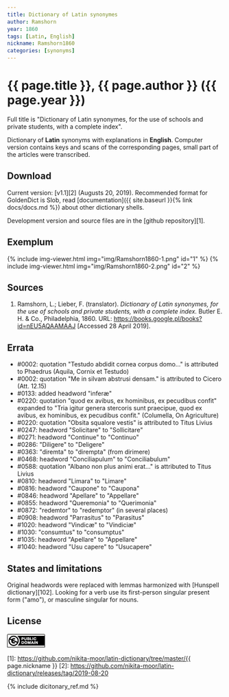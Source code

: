 ```yaml
---
title: Dictionary of Latin synonymes
author: Ramshorn
year: 1860
tags: [Latin, English]
nickname: Ramshorn1860
categories: [synonyms]
---
```

# {{ page.title }}, {{ page.author }} ({{ page.year }})

Full title is "Dictionary of Latin synonymes, for the use of schools and private students, with a complete index".

Dictionary of **Latin** synonyms with explanations in **English**. Computer version contains keys and scans of the corresponding pages, small part of the articles were transcribed.


## Download

Current version: [v1.1][2] (Augusts 20, 2019). Recommended format for GoldenDict is Slob, read [documentation]({{ site.baseurl }}{% link docs/docs.md %}) about other dictionary shells.

Development version and source files are in the [github repository][1].


## Exemplum

{% include img-viewer.html img="img/Ramshorn1860-1.png" id="1" %}
{% include img-viewer.html img="img/Ramshorn1860-2.png" id="2" %}


## Sources

1. Ramshorn, L.; Lieber, F. (translator). _Dictionary of Latin synonymes, for the use of schools and private students, with a complete index._ Butler E. H. & Co., Philadelphia, 1860. URL: <https://books.google.pl/books?id=nEU5AQAAMAAJ> \[Accessed 28 April 2019\].


## Errata

* #0002: quotation "Testudo abdidit cornea corpus domo…" is attributed to Phaedrus (Aquila, Cornix et Testudo)
* #0002: quotation "Me in silvam abstrusi densam." is attributed to Cicero (Att. 12.15)
* #0133: added headword "inferæ"
* #0220: quotation "quod ex avibus, ex hominibus, ex pecudibus confit" expanded to "Tria igitur genera stercoris sunt praecipue, quod ex avibus, ex hominibus, ex pecudibus confit." (Columella, On Agriculture)
* #0220: quotation "Obsita squalore vestis" is attributed to Titus Livius
* #0247: headword "Solicitare" to "Sollicitare"
* #0271: headword "Continue" to "Continuo"
* #0286: "Diligere" to "Deligere"
* #0363: "diremta" to "dirempta" (from dirimere)
* #0468: headword "Conciliapulum" to "Conciliabulum"
* #0588: quotation "Albano non plus animi erat…" is attributed to Titus Livius
* #0810: headword "Limara" to "Limare"
* #0816: headword "Caupone" to "Caupona"
* #0846: headword "Apellare" to "Appellare"
* #0855: headword "Queremonia" to "Querimonia"
* #0872: "redemtor" to "redemptor" (in several places)
* #0908: headword "Parrasitus" to "Parasitus"
* #1020: headword "Vindicæ" to "Vindiciæ"
* #1030: "consumtus" to "consumptus"
* #1035: headword "Apellare" to "Appellare"
* #1040: headword "Usu capere" to "Usucapere"


## States and limitations

Original headwords were replaced with lemmas harmonized with [Hunspell dictionary][102]. Looking for a verb use its first-person singular present form ("amo"), or masculine singular for nouns.


## License

<a rel="license" href="http://creativecommons.org/publicdomain/mark/1.0/">
<img src="/assets/img/license-public-domain.png"
     style="border-style: none;" alt="Public Domain Mark" />
</a>


[1]: https://github.com/nikita-moor/latin-dictionary/tree/master/{{ page.nickname }}
[2]: https://github.com/nikita-moor/latin-dictionary/releases/tag/2019-08-20

{% include dicitonary_ref.md %}

